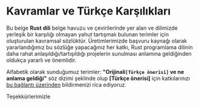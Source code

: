 # Kavramlar ve Türkçe Karşılıkları

Bu belge **Rust dili** belge havuzu ve çevirilerinde yer alan ve dilimizde yerleşik bir karşılığı olmayan yahut tartışmalı bulunan terimler için oluşturulan kavramsal sözlüktür. Üretimlerimizde başvuru kaynağı olarak yararlandığımız bu sözlüğe yapacağınız her katkı, Rust programlama dilinin daha rahat anlaşıldığı/tartışıldığı projelerin sunulması anlamına geldiğinden oldukça yararlı ve önemlidir.  

Alfabetik olarak sunduğumuz terimler: **"Orijinali`[Türkçe önerisi]` ve ne anlama geldiği"** söz dizimi şeklinde olup **[Türkçe önerisi]** için katkılarınızı [bu bağlantı üzerinden](https://github.com/RustDili/dokuman/issues/34) bildirmenizi rica ediyoruz.

Teşekkürlerimizle
